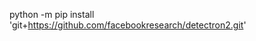 <!-- Insall dedectron2 -->
python -m pip install 'git+https://github.com/facebookresearch/detectron2.git' 